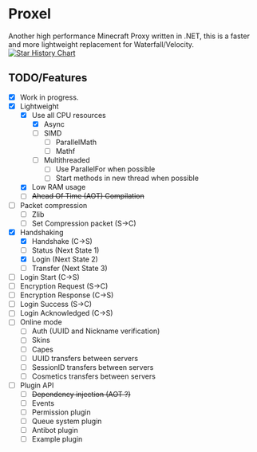 # Proxel
 Another high performance Minecraft Proxy written in .NET, this is a faster and more lightweight replacement for Waterfall/Velocity.
 <a href="https://star-history.com/#kohakow/Proxel&Date">
  <picture>
    <source media="(prefers-color-scheme: dark)" srcset="https://api.star-history.com/svg?repos=kohakow/Proxel&type=Date&theme=dark" />
    <source media="(prefers-color-scheme: light)" srcset="https://api.star-history.com/svg?repos=kohakow/Proxel&type=Date" />
    <img alt="Star History Chart" src="https://api.star-history.com/svg?repos=kohakow/Proxel&type=Date" />
  </picture>
 </a>
## TODO/Features
- [x] Work in progress.
- [x] Lightweight
  - [x] Use all CPU resources
    - [x] Async
    - [ ] SIMD
      - [ ] ParallelMath
      - [ ] Mathf
    - [ ] Multithreaded
      - [ ] Use ParallelFor when possible
      - [ ] Start methods in new thread when possible
  - [x] Low RAM usage
  - [ ] ~~Ahead Of Time (AOT) Compilation~~
- [ ] Packet compression
  - [ ] Zlib
  - [ ] Set Compression packet (S→C)
- [x] Handshaking
  - [x] Handshake (C→S)
  - [ ] Status (Next State 1)
  - [x] Login (Next State 2)
  - [ ] Transfer (Next State 3)
- [ ] Login Start (C→S)
- [ ] Encryption Request (S→C)
- [ ] Encryption Response (C→S)
- [ ] Login Success (S→C)
- [ ] Login Acknowledged (C→S)
- [ ] Online mode
  - [ ] Auth (UUID and Nickname verification)
  - [ ] Skins
  - [ ] Capes
  - [ ] UUID transfers between servers
  - [ ] SessionID transfers between servers
  - [ ] Cosmetics transfers between servers
- [ ] Plugin API
  - [ ] ~~Dependency injection (AOT ?)~~
  - [ ] Events
  - [ ] Permission plugin
  - [ ] Queue system plugin
  - [ ] Antibot plugin
  - [ ] Example plugin

